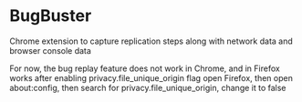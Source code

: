 # BugBuster
Chrome extension to capture replication steps along with network data and browser console data

For now, the bug replay feature does not work in Chrome, and in Firefox works after enabling  privacy.file_unique_origin flag
open Firefox, then open about:config, then search for privacy.file_unique_origin, change it to false

